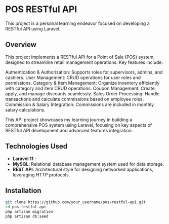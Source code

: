 # POS RESTful API

This project is a personal learning endeavor focused on developing a RESTful API using Laravel.

## Overview

This project implements a RESTful API for a Point of Sale (POS) system, designed to streamline retail management operations. Key features include:

Authentication & Authorization: Supports roles for supervisors, admins, and cashiers.
User Management: CRUD operations for user roles and permissions.
Category & Item Management: Organize inventory efficiently with category and item CRUD operations.
Coupon Management: Create, apply, and manage discounts seamlessly.
Sales Order Processing: Handle transactions and calculate commissions based on employee roles.
Commission & Salary Integration: Commissions are included in monthly salary calculations.

This API project showcases my learning journey in building a comprehensive POS system using Laravel, focusing on key aspects of RESTful API development and advanced features integration.




## Technologies Used

- **Laravel 11** : 
- **MySQL**: Relational database management system used for data storage.
- **REST API**: Architectural style for designing networked applications, leveraging HTTP protocols.


## Installation
   ```bash
   git clone https://github.com/your_username/pos-restful-api.git
   cd pos-restful-api
   php artisan migration
   php artisan db:seed
